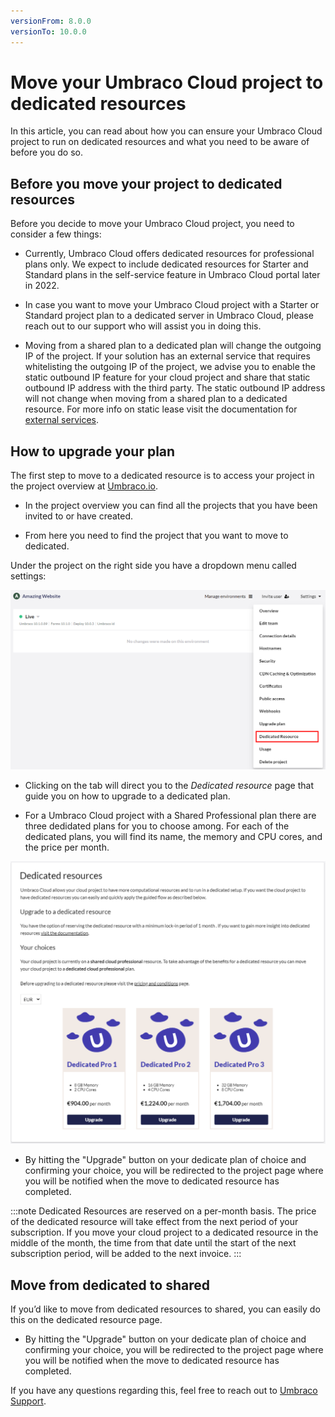 ```yaml
---
versionFrom: 8.0.0
versionTo: 10.0.0
---
```


# Move your Umbraco Cloud project to dedicated resources

In this article, you can read about how you can ensure your Umbraco Cloud project to run on dedicated resources and what you need to be aware of before you do so.

## Before you move your project to dedicated resources

Before you decide to move your Umbraco Cloud project, you need to consider a few things:

- Currently, Umbraco Cloud offers dedicated resources for professional plans only. We expect to include dedicated resources for Starter and Standard plans in the self-service feature in Umbraco Cloud portal later in 2022.

- In case you want to move your Umbraco Cloud project with a Starter or Standard project plan to a dedicated server in Umbraco Cloud, please reach out to our support who will assist you in doing this.

- Moving from a shared plan to a dedicated plan will change the outgoing IP of the project. If your solution has an external service that requires whitelisting the outgoing IP of the project, we advise you to enable the static outbound IP feature for your cloud project and share that static outbound IP address with the third party. The static outbound IP address will not change when moving from a shared plan to a dedicated resource. For more info on static lease visit the documentation for [external services](https://our.umbraco.com/documentation/Umbraco-Cloud/Set-Up/External-Services/).


## How to upgrade your plan

The first step to move to a dedicated resource is to access your project in the project overview at [Umbraco.io](https://www.s1.umbraco.io/projects).

- In the project overview you can find all the projects that you have been invited to or have created.

- From here you need to find the project that you want to move to dedicated.

Under the project on the right side you have a dropdown menu called settings:

![Upgrade plan step 1](images/Step1.png)

- Clicking on the tab will direct you to the _Dedicated resource_ page that guide you on how to upgrade to a dedicated plan.

- For a Umbraco Cloud project with a Shared Professional plan there are three dedidated plans for you to choose among. For each of the dedicated plans, you will find its name, the memory and CPU cores, and the price per month.

![Upgrade plan step 1](images/Step2.png)

- By hitting the "Upgrade" button on your dedicate plan of choice and confirming your choice, you will be redirected to the project page where you will be notified when the move to dedicated resource has completed.

:::note Dedicated Resources are reserved on a per-month basis.
The price of the dedicated resource will take effect from the next period of your subscription.
If you move your cloud project to a dedicated resource in the middle of the month, the time from that date until the start of the next subscription period, will be added to the next invoice. :::

## Move from dedicated to shared

If you’d like to move from dedicated resources to shared, you can easily do this on the dedicated resource page.



- By hitting the "Upgrade" button on your dedicate plan of choice and confirming your choice, you will be redirected to the project page where you will be notified when the move to dedicated resource has completed.

If you have any questions regarding this, feel free to reach out to [Umbraco Support](mailto:contact@umbraco.com).
